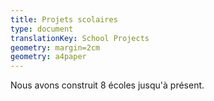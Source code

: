 ```yaml
---
title: Projets scolaires
type: document
translationKey: School Projects
geometry: margin=2cm
geometry: a4paper
---
```


Nous avons construit 8 écoles jusqu'à présent.